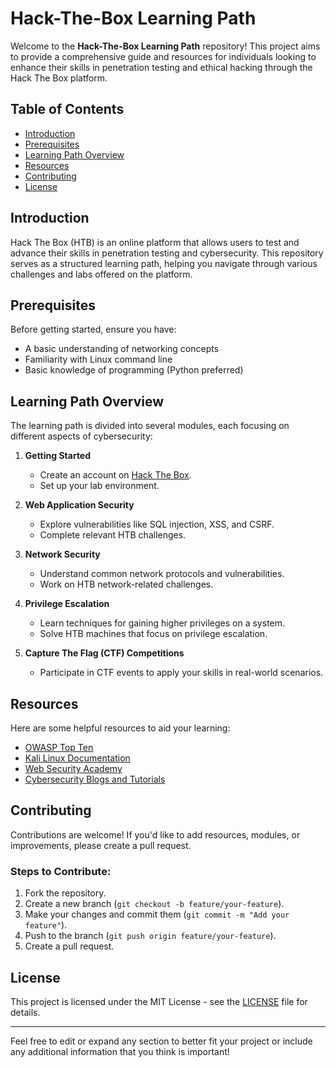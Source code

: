 # Hack-The-Box Learning Path

Welcome to the **Hack-The-Box Learning Path** repository! This project aims to provide a comprehensive guide and resources for individuals looking to enhance their skills in penetration testing and ethical hacking through the Hack The Box platform.

## Table of Contents

- [Introduction](#introduction)
- [Prerequisites](#prerequisites)
- [Learning Path Overview](#learning-path-overview)
- [Resources](#resources)
- [Contributing](#contributing)
- [License](#license)

## Introduction

Hack The Box (HTB) is an online platform that allows users to test and advance their skills in penetration testing and cybersecurity. This repository serves as a structured learning path, helping you navigate through various challenges and labs offered on the platform.

## Prerequisites

Before getting started, ensure you have:

- A basic understanding of networking concepts
- Familiarity with Linux command line
- Basic knowledge of programming (Python preferred)

## Learning Path Overview

The learning path is divided into several modules, each focusing on different aspects of cybersecurity:

1. **Getting Started**
   - Create an account on [Hack The Box](https://www.hackthebox.eu).
   - Set up your lab environment.

2. **Web Application Security**
   - Explore vulnerabilities like SQL injection, XSS, and CSRF.
   - Complete relevant HTB challenges.

3. **Network Security**
   - Understand common network protocols and vulnerabilities.
   - Work on HTB network-related challenges.

4. **Privilege Escalation**
   - Learn techniques for gaining higher privileges on a system.
   - Solve HTB machines that focus on privilege escalation.

5. **Capture The Flag (CTF) Competitions**
   - Participate in CTF events to apply your skills in real-world scenarios.

## Resources

Here are some helpful resources to aid your learning:

- [OWASP Top Ten](https://owasp.org/www-project-top-ten/)
- [Kali Linux Documentation](https://www.kali.org/docs/)
- [Web Security Academy](https://portswigger.net/web-security)
- [Cybersecurity Blogs and Tutorials](https://www.cybersecurity-guide.org)

## Contributing

Contributions are welcome! If you'd like to add resources, modules, or improvements, please create a pull request. 

### Steps to Contribute:
1. Fork the repository.
2. Create a new branch (`git checkout -b feature/your-feature`).
3. Make your changes and commit them (`git commit -m "Add your feature"`).
4. Push to the branch (`git push origin feature/your-feature`).
5. Create a pull request.

## License

This project is licensed under the MIT License - see the [LICENSE](LICENSE) file for details.

---

Feel free to edit or expand any section to better fit your project or include any additional information that you think is important!

